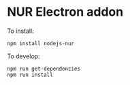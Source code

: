 # NUR Electron addon

To install:
```
npm install nodejs-nur
```

To develop:
```
npm run get-dependencies
npm run install
```
